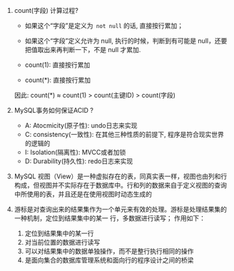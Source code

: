 1. count(字段) 计算过程?

   * 如果这个“字段”是定义为` not null` 的话, 直接按⾏累加；

   * 如果这个“字段”定义允许为 null, 执⾏的时候，判断到有可能是 null，还要把值取出来再判断⼀下，不是 null 才累加.

   * count(1): 直接按行累加

   * count(*): 直接按行累加

   因此: count(*) ≈ count(1) > count(主键ID) > count(字段)

2. MySQL事务如何保证ACID ? 

   * A: Atocmicity(原子性):  undo日志来实现
   * C: consistency(一致性):  在其他三种性质的前提下, 程序是符合现实世界的逻辑的
   * I: Isolation(隔离性): MVCC或者加锁
   * D: Durability(持久性): redo日志来实现 

3. MySQL 视图（View）是一种虚拟存在的表，同真实表一样，视图也由列和行构成，但视图并不实际存在于数据库中。行和列的数据来自于定义视图的查询中所使用的表，并且还是在使用视图时动态生成的

4. 游标是对查询出来的结果集作为⼀个单元来有效的处理。游标是处理结果集的⼀种机制，定位到结果集中的某⼀ ⾏，多数据进⾏读写；  作⽤如下： 

   1. 定位到结果集中的某⼀⾏ 
   2. 对当前位置的数据进⾏读写 
   3. 可以对结果集中的数据单独操作，⽽不是整⾏执⾏相同的操作 
   4. 是⾯向集合的数据库管理系统和⾯向⾏的程序设计之间的桥梁 
